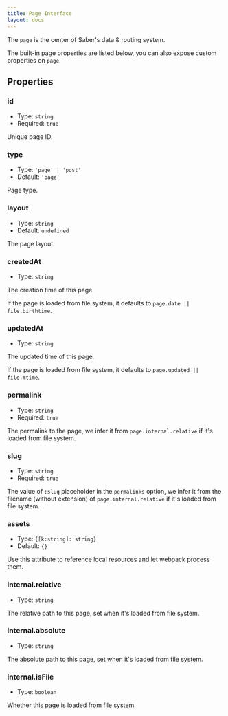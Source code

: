 ```yaml
---
title: Page Interface
layout: docs
---
```


The `page` is the center of Saber's data & routing system.

The built-in page properties are listed below, you can also expose custom properties on `page`.

## Properties

### id

- Type: `string`
- Required: `true`

Unique page ID.

### type

- Type: `'page' | 'post'`
- Default: `'page'`

Page type.

### layout

- Type: `string`
- Default: `undefined`

The page layout.

### createdAt

- Type: `string`

The creation time of this page.

If the page is loaded from file system, it defaults to `page.date || file.birthtime`.

### updatedAt

- Type: `string`

The updated time of this page.

If the page is loaded from file system, it defaults to `page.updated || file.mtime`.

### permalink

- Type: `string`
- Required: `true`

The permalink to the page, we infer it from `page.internal.relative` if it's loaded from file system.

### slug

- Type: `string`
- Required: `true`

The value of `:slug` placeholder in the `permalinks` option, we infer it from the filename (without extension) of `page.internal.relative` if it's loaded from file system.

### assets

- Type: `{[k:string]: string}`
- Default: `{}`

Use this attribute to reference local resources and let webpack process them.

### internal.relative

- Type: `string`

The relative path to this page, set when it's loaded from file system.

### internal.absolute

- Type: `string`

The absolute path to this page, set when it's loaded from file system.

### internal.isFile

- Type: `boolean`

Whether this page is loaded from file system.
  
